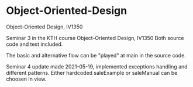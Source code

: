 # Object-Oriented-Design
Object-Oriented Design, IV1350

Seminar 3 in the KTH course Object-Oriented Design, IV1350
Both source code and test included.

The basic and alternative flow can be "played" at main in the source code.

Seminar 4 update made 2021-05-19, implemented exceptions handling and different patterns.
Either hardcoded saleExample or saleManual can be choosen in view. 
